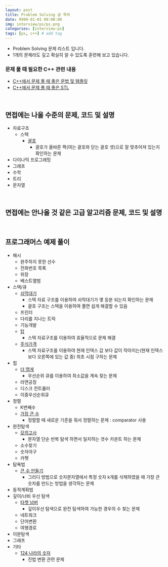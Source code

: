 ```yaml
---
layout: post
title: Problem Solving 글 목차
date: 9999-01-01 00:00:00
img: interview/ps/ps.png
categories: [interview-ps] 
tags: [ps, c++] # add tag
---
```


+ Problem Solving 문제 리스트 입니다. 
+ 1개의 문제라도 깊고 확실히 알 수 있도록 훈련해 보고 있습니다.

### 문제 풀 때 필요한 C++ 관련 내용

+ [C++에서 문제 풀 때 좋은 문법 및 템플릿](https://gaussian37.github.io/interview-ps-tip/)
+ [C++에서 문제 풀 때 좋은 STL](https://gaussian37.github.io/interview-ps-stl/)

<br>

## 면접에는 나올 수준의 문제, 코드 및 설명

+ 자료구조
    + 스택
        + [괄호](https://gaussian37.github.io/interview-ps-9012/)
            + 괄호가 올바른 짝(여는 괄호와 닫는 괄호 셋)으로 잘 맞추어져 있는지 확인하는 문제 
+ 다이나믹 프로그래밍
+ 그래프
+ 수학
+ 트리
+ 문자열

<br>

## 면접에는 안나올 것 같은 고급 알고리즘 문제, 코드 및 설명

<br>

## 프로그래머스 예제 풀이

+ 해시
    + 완주하지 못한 선수
    + 전화번호 목록
    + 위장
    + 베스트앨범
+ 스택/큐
    + [쇠막대기](https://gaussian37.github.io/interview-ps-p42588/)
        + 스택 자료 구조를 이용하여 쇠막대기가 몇 등분 되는지 확인하는 문제
        + 괄호 구조는 스택을 이용하여 풀면 쉽게 해결할 수 있음
    + 프린터
    + 다리를 지나는 트럭
    + 기능개발
    + [탑](https://gaussian37.github.io/interview-ps-p42588/)
        + 스택 자료구조를 이용하여 효율적으로 문제 해결
    + [주식가격](https://gaussian37.github.io/interview-ps-p42584/)
        + 스택 자료구조를 이용하여 현재 인덱스 값 보다 값이 작아지는(현재 인덱스 보다 오른쪽에 있는 값 중) 최초 시점 구하는 문제
+ 힙
    + [더 맵게](https://gaussian37.github.io/interview-ps-p42626/)
        + 우선순위 큐를 이용하여 최소값을 계속 찾는 문제
    + 라면공장
    + 디스크 컨트롤러
    + 이중우선순위큐
+ 정렬
    + K번째수
    + [가장 큰 수](https://gaussian37.github.io/interview-ps-p42746/)
        + 정렬할 때 새로운 기준을 줘서 정렬하는 문제 : comparator 사용
+ 완전탐색
    + [모의고사](https://gaussian37.github.io/interview-ps-p42840/)
        + 문자열 단순 반복 탐색 하면서 일치하는 갯수 카운트 하는 문제
    + 소수찾기
    + 숫자야구
    + 카펫
+ 탐욕법
    + [큰 수 만들기](https://gaussian37.github.io/interview-ps-p42883/)
        + 그리디 방법으로 숫자문자열에서 특정 숫자 k개를 삭제하였을 때 가장 큰 숫자를 만드는 방법을 생각하는 문제
+ 동적계획법
+ 깊이/너비 우선 탐색
    + [타켓 넘버](https://gaussian37.github.io/interview-ps-p43165/)
        + 깊이우선 탐색으로 완전 탐색하여 가능한 경우의 수 찾는 문제
    + 네트워크
    + 단어변환
    + 여행경로
+ 이분탐색
+ 그래프
+ 기타
    + [124 나라의 숫자](https://gaussian37.github.io/interview-ps-p12899/)
        + 진법 변환 관련 문제
